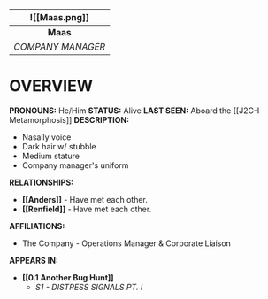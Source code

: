 
|   ![[Maas.png]]   |
| :---------------: |
|     **Maas**      |
| *COMPANY MANAGER* |
# **OVERVIEW**
**PRONOUNS:** He/Him
**STATUS:** Alive
**LAST SEEN:** Aboard the [[J2C-I Metamorphosis]]
**DESCRIPTION:**
- Nasally voice
- Dark hair w/ stubble
- Medium stature
- Company manager's uniform

**RELATIONSHIPS:**
- **[[Anders]]** - Have met each other.
- **[[Renfield]]** - Have met each other.

**AFFILIATIONS:**
- The Company - Operations Manager & Corporate Liaison

**APPEARS IN:**
- **[[0.1 Another Bug Hunt]]**
   - *S1 - DISTRESS SIGNALS PT. I*
